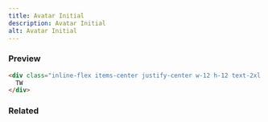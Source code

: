 ```yaml
---
title: Avatar Initial
description: Avatar Initial
alt: Avatar Initial
---
```


<h3 class="section-header">Preview</h3>

<base-snippet>

  <template v-slot:preview>
    <div class="inline-flex items-center justify-center w-12 h-12 text-2xl text-white bg-indigo-500 rounded-full">TW
    </div>
  </template>

  <!-- snippet -->
  ```html
  <div class="inline-flex items-center justify-center w-12 h-12 text-2xl text-white bg-indigo-500 rounded-full">
    TW
  </div>
  ```
  <!-- end snippet -->

  <template v-slot:source>
    <a class="btn btn-primary btn-lg" href="https://play.tailwindcss.com/u8aihoGFoa">Live Edit</a>
  </template>

</base-snippet>

<h3 class="section-header">Related</h3>

<div class="flex flex-wrap">
  <card-avatar></card-avatar>
  <card-avatar-stack></card-avatar-stack>
  <card-avatar-initial></card-avatar-initial>
</div>